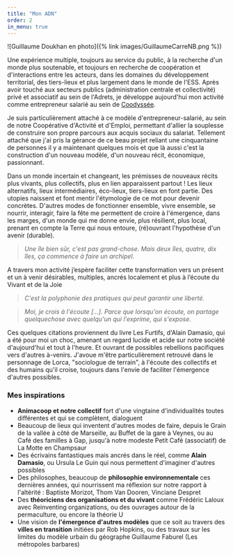 ```yaml
---
title: "Mon ADN"
order: 2
in_menu: true
---
```

![Guillaume Doukhan en photo]({% link images/GuillaumeCarreNB.png %})

Une expérience multiple, toujours au service du public, à la recherche d'un monde plus soutenable, et toujours en recherche de coopération et d'interactions entre les acteurs, dans les domaines du développement territorial, des tiers-lieux et plus largement dans le monde de l'ESS.
Après avoir touché aux secteurs publics (administration centrale et collectivité) privé et associatif au sein de l'Adrets, je développe aujourd'hui mon activité comme entrepreneur salarié au sein de [Coodyssée](https://coodyssee.fr/).

Je suis particulièrement attaché à ce modèle d'entrepreneur-salarié, au sein de notre Coopérative d'Activité et d'Emploi, permettant d'allier la souplesse de construire son propre parcours aux acquis sociaux du salariat. Tellement attaché que j'ai pris la gérance de ce beau projet reliant une cinquantaine de personnes il y a maintenant quelques mois et que là aussi c'est la construction d'un nouveau modèle, d'un nouveau récit, économique, passionnant.

Dans un monde incertain et changeant, les prémisses de nouveaux récits plus vivants, plus collectifs, plus en lien apparaissent partout ! Les lieux alternatifs, lieux intermédiaires, éco-lieux, tiers-lieux en font partie. Des utopies naissent et font mentir l'étymologie de ce mot pour devenir concrètes. D'autres modes de fonctionner ensemble, vivre ensemble, se nourrir, interagir, faire la fête me permettent de croire à l'émergence, dans les marges, d'un monde qui me donne envie, plus résilient, plus local, prenant en compte la Terre qui nous entoure, (ré)ouvrant l'hypothèse d'un avenir (durable).

> *Une île bien sûr, c'est pas grand-chose. Mais deux îles, quatre, dix îles, ça commence à faire un archipel.*

A travers mon activité j’espère faciliter cette transformation vers un présent et un à venir désirables, multiples, ancrés localement et plus à l’écoute du Vivant et de la Joie

> *C'est la polyphonie des pratiques qui peut garantir une liberté.*

> *Moi, je crois à l'écoute [...]. Parce que lorsqu'on écoute, on partage quelquechose avec quelqu'un qui l'exprime, qui s'expose.*

Ces quelques citations proviennent du livre Les Furtifs, d'Alain Damasio, qui a été pour moi un choc, amenant un regard lucide et acide sur notre société d'aujourd'hui et tout à l'heure. Et ouvrant de possibles rebellions pacifiques vers d'autres à-venirs. J'avoue m'être particulièrement retrouvé dans le personnage de Lorca, "sociologue de terrain", à l'écoute des collectifs et des humains qu'il croise, toujours dans l'envie de faciliter l'émergence d'autres possibles.

### Mes inspirations 
- **Animacoop et notre collectif** fort d'une vingtaine d'individualités toutes différentes et qui se complètent, dialoguent
- Beaucoup de lieux qui inventent d'autres modes de faire, depuis le Grain de la vallée à côté de Marseille, au Buffet de la gare à Veynes, ou au Café des familles à Gap, jusqu'à notre modeste Petit Café (associatif) de La Motte en Champsaur
- Des écrivains fantastiques mais ancrés dans le réel, comme **Alain Damasio**, ou Ursula Le Guin qui nous permettent d'imaginer d'autres possibles
- Des philosophes, beaucoup de **philosophie environnementale** ces dernières années, qui nourrissent ma réflexion sur notre rapport à l'altérité : Baptiste Morizot, Thom Van Dooren, Vinciane Despret
- Des **théoriciens des organisations et du vivant** comme Frédéric Laloux avec Reinventing organizations, ou des ouvrages autour de la permaculture, ou encore la théorie U
- Une vision de **l'émergence d'autres modèles** que ce soit au travers des **villes en transition** initiées par Rob Hopkins, ou des travaux sur les limites du modèle urbain du géographe Guillaume Faburel (Les métropoles barbares) 
